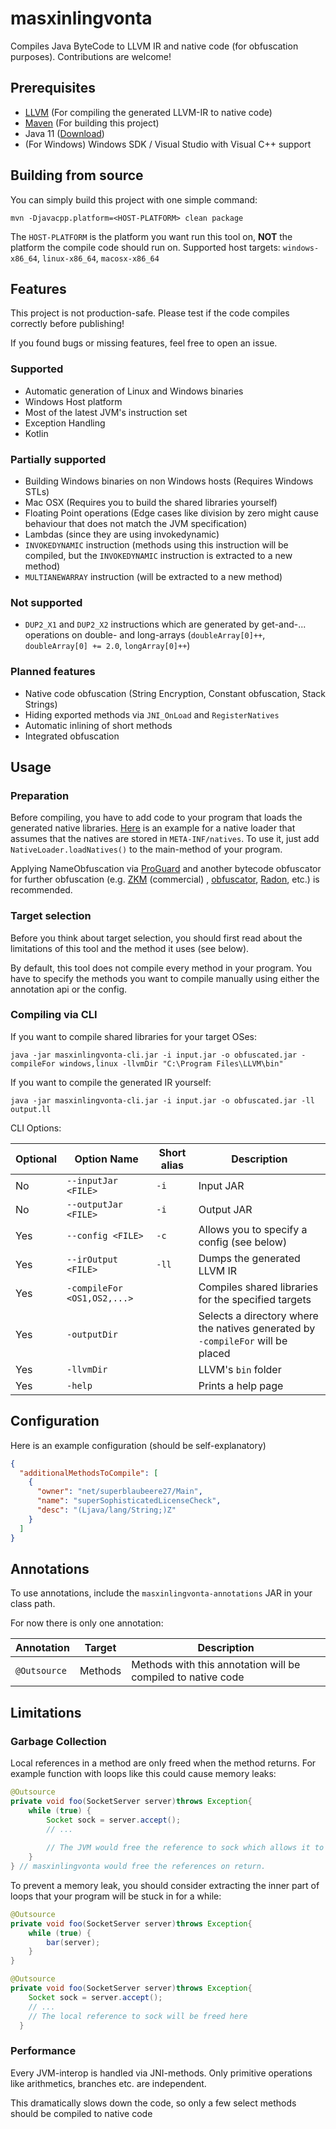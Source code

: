 # masxinlingvonta

Compiles Java ByteCode to LLVM IR and native code (for obfuscation purposes). Contributions are welcome!

## Prerequisites

- [LLVM](https://releases.llvm.org/download.html) (For compiling the generated LLVM-IR to native code)
- [Maven](https://maven.apache.org/) (For building this project)
- Java 11 ([Download](https://adoptopenjdk.net/releases.html?variant=openjdk11))
- (For Windows) Windows SDK / Visual Studio with Visual C++ support

## Building from source

You can simply build this project with one simple command:

`mvn -Djavacpp.platform=<HOST-PLATFORM> clean package`

The `HOST-PLATFORM` is the platform you want run this tool on, **NOT** the platform the compile code should run on.
Supported host targets: `windows-x86_64`, `linux-x86_64`, `macosx-x86_64`

## Features

This project is not production-safe. Please test if the code compiles correctly before publishing!

If you found bugs or missing features, feel free to open an issue.

### Supported

- Automatic generation of Linux and Windows binaries
- Windows Host platform
- Most of the latest JVM's instruction set
- Exception Handling
- Kotlin

### Partially supported

- Building Windows binaries on non Windows hosts (Requires Windows STLs)
- Mac OSX (Requires you to build the shared libraries yourself)
- Floating Point operations (Edge cases like division by zero might cause behaviour that does not match the JVM
  specification)
- Lambdas (since they are using invokedynamic)
- `INVOKEDYNAMIC` instruction (methods using this instruction will be compiled, but the `INVOKEDYNAMIC` instruction is
  extracted to a new method)
- `MULTIANEWARRAY` instruction (will be extracted to a new method)

### Not supported

- `DUP2_X1` and `DUP2_X2` instructions which are generated by get-and-... operations on double- and
  long-arrays (`doubleArray[0]++`, `doubleArray[0] += 2.0`, `longArray[0]++`)

### Planned features

- Native code obfuscation (String Encryption, Constant obfuscation, Stack Strings)
- Hiding exported methods via `JNI_OnLoad` and `RegisterNatives`
- Automatic inlining of short methods
- Integrated obfuscation

## Usage

### Preparation

Before compiling, you have to add code to your program that loads the generated native libraries.
[Here](https://github.com/superblaubeere27/masxinlingvonta/blob/efa820dd7a6a0a188ea5e83403caaa1ede0bd182/masxinlingvonta-core/src/main/java/net/superblaubeere27/masxinlingvaj/postprocessor/extensions/NativeLoaderExtension.java)
is an example for a native loader that assumes that the natives are stored in `META-INF/natives`. To use it, just
add `NativeLoader.loadNatives()` to the main-method of your program.

Applying NameObfuscation via [ProGuard](https://www.guardsquare.com/proguard) and another bytecode obfuscator for
further obfuscation (e.g. [ZKM](http://www.zelix.com/) (commercial)
, [obfuscator](https://github.com/superblaubeere27/obfuscator), [Radon](https://github.com/ItzSomebody/Radon), etc.) is
recommended.

### Target selection

Before you think about target selection, you should first read about the limitations of this tool and the method it
uses (see below).

By default, this tool does not compile every method in your program. You have to specify the methods you want to compile
manually using either the annotation api or the config.

### Compiling via CLI

If you want to compile shared libraries for your target OSes:

```
java -jar masxinlingvonta-cli.jar -i input.jar -o obfuscated.jar -compileFor windows,linux -llvmDir "C:\Program Files\LLVM\bin"
```

If you want to compile the generated IR yourself:

```
java -jar masxinlingvonta-cli.jar -i input.jar -o obfuscated.jar -ll output.ll
```

CLI Options:

|Optional |Option Name |Short alias  | Description|
--- | --- | --- | ---
No|`--inputJar <FILE>`|`-i`|Input JAR|
No|`--outputJar <FILE>`|`-i`|Output JAR|
Yes|`--config <FILE>`|`-c`|Allows you to specify a config (see below)|
Yes|`--irOutput <FILE>`|`-ll`|Dumps the generated LLVM IR|
Yes|`-compileFor <OS1,OS2,...>`| |Compiles shared libraries for the specified targets|
Yes|`-outputDir`| |Selects a directory where the natives generated by `-compileFor` will be placed|
Yes|`-llvmDir`| |LLVM's `bin` folder|
Yes|`-help`| |Prints a help page|

## Configuration

Here is an example configuration (should be self-explanatory)

```JSON
{
  "additionalMethodsToCompile": [
    {
      "owner": "net/superblaubeere27/Main",
      "name": "superSophisticatedLicenseCheck",
      "desc": "(Ljava/lang/String;)Z"
    }
  ]
}
```

## Annotations

To use annotations, include the `masxinlingvonta-annotations` JAR in your class path.

For now there is only one annotation:

| Annotation | Target | Description |
--- | --- | ---
`@Outsource` | Methods | Methods with this annotation will be compiled to native code |

## Limitations

### Garbage Collection

Local references in a method are only freed when the method returns. For example function with loops like this could
cause memory leaks:

```Java
@Outsource
private void foo(SocketServer server)throws Exception{
    while (true) {
        Socket sock = server.accept();
        // ...
    
        // The JVM would free the reference to sock which allows it to be garbage collected
    }
} // masxinlingvonta would free the references on return. 
```

To prevent a memory leak, you should consider extracting the inner part of loops that your program will be stuck in for
a while:

```Java
@Outsource
private void foo(SocketServer server)throws Exception{
    while (true) {
        bar(server);
    }
}

@Outsource
private void foo(SocketServer server)throws Exception{
    Socket sock = server.accept();
    // ...
    // The local reference to sock will be freed here
  }
```

### Performance

Every JVM-interop is handled via JNI-methods. Only primitive operations like arithmetics, branches etc. are independent.

This dramatically slows down the code, so only a few select methods should be compiled to native code